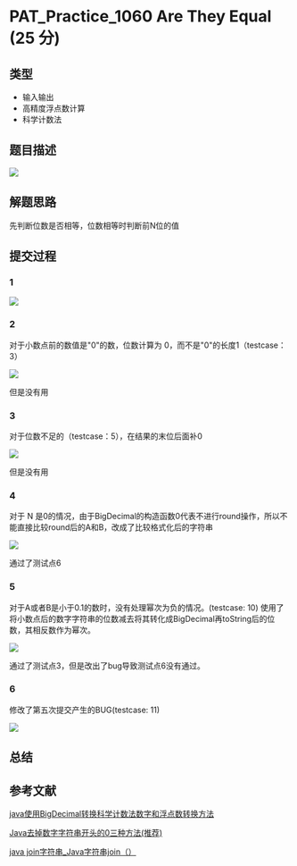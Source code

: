 # PAT_Practice_1060 Are They Equal (25 分)

## 类型
- 输入输出
- 高精度浮点数计算
- 科学计数法


## 题目描述
![](https://image.haiqingd.top/20210704210433.png)


## 解题思路
先判断位数是否相等，位数相等时判断前N位的值

## 提交过程
### 1
![](https://image.haiqingd.top/20210704231248.png)

### 2
对于小数点前的数值是"0"的数，位数计算为 0，而不是"0"的长度1（testcase：3）

![](https://image.haiqingd.top/20210704231615.png)

但是没有用

### 3
对于位数不足的（testcase：5），在结果的末位后面补0

![](https://image.haiqingd.top/20210704231838.png)

但是没有用

### 4
对于 N 是0的情况，由于BigDecimal的构造函数0代表不进行round操作，所以不能直接比较round后的A和B，改成了比较格式化后的字符串

![](https://image.haiqingd.top/20210704232223.png)

通过了测试点6

### 5
对于A或者B是小于0.1的数时，没有处理幂次为负的情况。(testcase: 10)
使用了将小数点后的数字字符串的位数减去将其转化成BigDecimal再toString后的位数，其相反数作为幂次。

![](https://image.haiqingd.top/20210704232500.png)

通过了测试点3，但是改出了bug导致测试点6没有通过。

### 6
修改了第五次提交产生的BUG(testcase: 11)

![](https://image.haiqingd.top/20210704232627.png)

## 总结

## 参考文献

[java使用BigDecimal转换科学计数法数字和浮点数转换方法](https://blog.csdn.net/qq_42132556/article/details/106483855)

[Java去掉数字字符串开头的0三种方法(推荐)](https://www.jb51.net/article/113472.htm)

[java join字符串_Java字符串join（）](https://blog.csdn.net/cunchi4221/article/details/107476054)
